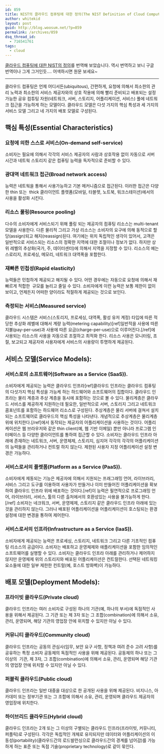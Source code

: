 ```yaml
---
id: 859
title: NIST의 클라우드 컴퓨팅에 대한 정의(The NIST Definition of Cloud Computing)
author: whitekid
layout: post
guid: http://blog.woosum.net/?p=859
permalink: /archives/859
dsq_thread_id:
  - 716541761
tags:
  - cloud
---
```

[클라우드 컴퓨팅에 대한 NIST의 정의](http://csrc.nist.gov/publications/nistpubs/800-145/SP800-145.pdf)를 번역해 보았습니다. 역시 번역하고 보니 구글 번역이나 그게 그거인듯.... 어색하시면 원문 보세요~

* * *

클라우드 컴퓨팅은 언제 어디서든(ubiquitous), 간편하게, 요청에 의해서 최소한의 관리 노력과 최소한의 서비스 제공자와의 상호 작용에 의해 빨리 준비되고 배포되는 설정 가능한 공유 컴튜팅 자원(네트워크, 서버, 스토리지, 어플리케이션, 서비스) 풀에 네트워크 접근을 가능하게 하는 모델이다. 클라우드 모델은 다섯 가지의 핵심 특성과 세 가지의 서비스 모델 그리고 네 가지의 배포 모델로 구성된다.

## 핵심 특성(Essential Characteristics)

### 요청에 의한 스스로 서비스(On-demand self-service)

소비자는 필요에 의해서 각각의 서비스 제공자의 사람과 상호작용 없이 자동으로 서버 시간과 네트웍 스토리지 같은 컴퓨팅 능력을 독자적으로 준비할 수 있다.

### 광대역 네트워크 접근(Broad network access)

능력은 네트웍을 통해서 사용가능하고 기본 메커니즘으로 접근된다. 이러한 접근은 다양한 thin 또는  thick 클라이언트 플렛폼(모바일, 타블렛, 노트북, 워크스테이션)에서의 사용을 활성화 시킨다.

### 리소스 풀링(Resource pooling)

다수의 소비자에게 서비스되기 위해 풀링 되는 제공자의 컴퓨팅 리소스는 multi-tenant 모델을 사용한다. 다른 물리적 그리고 가상 리소스는 소비자의 요구에 의해 동적으로 할당(assign)되고 해지(reassign)된다. 여기에는 위치 독립적인 생각이 있어서, 고객은 일반적으로 서비스되는 리소스의 정확한 지역에 대한 조절이나 정보가 없다. 하지만 상위 레벨의 추상화(국가, 주, 데이터센터)에 의해서 지역을 지정할 수 있다. 리소스의 예는 스로리지, 프로세싱, 메모리, 네트워크 대역폭을 포함한다.

### 재빠른 민첩성(Rapid elasticity)

능력들은 민첩하게 제공되고 해지될 수 있다. 어떤 경우에는 자동으로 요청에 의해서 재빠르게 적합한  규모를 늘리고 줄일 수 있다. 소비자에게 이런 능력은 보통 제한이 없이 보이고, 언제든지 어떠한 양이라도 적절하게 제공되는 것으로 보인다.

### 측정되는 서비스(Measured service)

클라우드 시스템은 서비스(스토리지, 프로세싱, 대역폭, 활성 유저 계정) 타입에 따른 적당한 추상화 레벨에 대해서 계량 능력(metering capability)[ref]일반적을 사용에 따른 지불(pay-per-use)과 사용에 따른 요금(charge-per-use)으로 이루어진다.[/ref]에 사용되는 리소스의 사용을 자동으로 조절하고 최적화 한다. 리소스 사용은 모니터링, 조절, 보고되고 제공자와 사용자에게 서비스의 사용량이 투명하게 제공된다.

## 서비스 모델(Service Models):

### 서비스로의 소프트웨어(Software as a Service (SaaS)).

소비자에게 제공되는 능력은 클라우드 인프라[ref]클라우드 인프라는 클라우드 컴퓨팅의 다섯가지 핵심 특성을 가능케 하는 하드웨어와 소프트웨어의 집합이다. 클라우드 인프라는 물리 계층과 추상 계층을 동시에 포함하는 것으로 볼 수 있다. 물리계층은 클라우드 서비스를 제공하게 지원하는데 필요한, 일반적으로 서버, 스토리지 그리고 네트워크 콤포넌트를 포함하는 하드웨어 리소스로 구성된다. 추상계층은 물리 서버에 걸쳐서 설치되는 소프트웨어로 클라우드의 핵심 특성을 나타낸다. 개념적으로 추상계층은 물리계층 위에 위치한다.[/ref]에서 동작되는 제공자의 어플리케이션을 사용하는 것이다. 어플리케이션은 웹 브라우저와 같은 thin client(예, 웹 기반 이메일) 뿐만 아니라 프로그램 인터페이스 등 다양한 클라이언트를 통하여 접근할 수 있다. 소비자는 클라우드 인프라 아래에 존재하는 네트워크, 서버, 운영체제, 스토리지, 심지어 각각의 각각의 어플리케이션의 능력들을 관리하거나 컨트럴 하지 않는다. 제한된 사용자 지정 어플리케이션 설정 변경은 가능하다.

### 서비스로서의 플렛폼(Platform as a Service (PaaS)).

소비자에게 제동되는 기능은 제공자에 의해서 지원되는 프래그래밍 언어, 라이브러리, 서비스 그리고 도구를 이용하여 사용자가 만들거나 이미 만들어진 어플리케이션을 확보하여 클라우드 인프라 위에 배포하는 것이다.[ref]이 능력은 필연적으로 프로그래밍 언어, 라이브러리, 서비스, 툴의 다른 출처에서의 호환성있는 사용을 불가능하게 한다.[/ref] 소비자는 네크워크, 서버, 운영체제, 스토리지 같은 클라우드 인프라 아래에 있는 것을 관리하지 않는다. 그러나 배포된 어플리케이션을 어플리케이션이 호스팅되는 환경 설정에 대한 변경을 통하여 제어한다.

### 서비스로서의 인프라(Infrastructure as a Service (IaaS)).

소비자에게 제공되는 능력은 프로세싱, 스토리지, 네트워크 그리고 다른 기초적인 컴퓨팅 리소스의 공급이다. 소비자는 배포하고 운영체제와 애플리케이션을 포함한 임의적인 소프트웨어를 실행할 수 있다. 소비자는 클라우드 인프라 아래를 관리하거나 제어하지 않지만 운영체제 위의 스토리지와 배포된 어플리케이션은 컨트럴한다. 선택된 네트워킹 요소들에 대한 일부 제한한 컨트럴(예, 호스트 방화벽)이 가능하다.

## 배포 모델(Deployment Models):

### 프라이빗 클라우드(Private cloud)

클라우드 인프라는 여러 소비자로 구성된 하나의 기관(예, 하나의 부서)에 독점적인 사용을 위해서 제공된다. 그 기관 또는 제 3자 또는 그 조합(combination)에 의해서 소유, 관리, 운영되며, 해당 기관의 영업장 안에 위치할 수 있지만 아닐 수 있다.

### 커뮤니티 클라우드(Community cloud)

클라우드 인프라는 공동의 관심사(임무, 보안 요구 사항, 정책과 여려 준수 고려 사항)를 공유하는 특정 소비자 공동체의 독점적인 사용을 위해 제공된다. 공동체의 하나 또는 그 이상의  기관, 제 3자, 그 조합(combination)에 의해서 소유, 관리, 운영되며 해당 기관의 영업장 안에 위치할 수 있지만 아닐 수 있다.

### 퍼블릭 클라우드(Public cloud)

클라우드 인프라는 일반 대중을 대상으로 한 공개된 사용을 위해 제공된다. 비지니스, 아카데미 또는 정부기관 또는 그 조합에 의해서 소유, 관리, 운영되며 클라우드 제공자의 영업장에 위치한다.

### 하이브리드 클라우드(Hybrid cloud)

클라우드 인프라는 2개 또는 그 이상의 구별되는 클라우드 인프라(프라이빗, 커뮤니티, 퍼플릭)로 구성된다. 각각은 독립적인 개체로 유지되지만 데이터와 어플리케이션의 이동성(portability)(클라우드간의 로드발런싱으로 클라우드간의 경계를 넘어감)를 가능하게 하는 표준 또는 독점 기술(proprietary technology)로 같이 묶인다.

